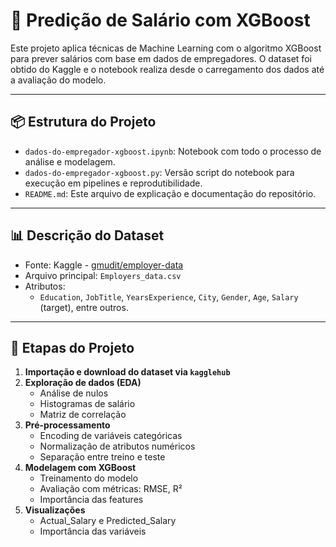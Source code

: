 # 🧠 Predição de Salário com XGBoost

Este projeto aplica técnicas de Machine Learning com o algoritmo XGBoost para prever salários com base em dados de empregadores. O dataset foi obtido do Kaggle e o notebook realiza desde o carregamento dos dados até a avaliação do modelo.

---

## 📦 Estrutura do Projeto

- `dados-do-empregador-xgboost.ipynb`: Notebook com todo o processo de análise e modelagem.
- `dados-do-empregador-xgboost.py`: Versão script do notebook para execução em pipelines e reprodutibilidade.
- `README.md`: Este arquivo de explicação e documentação do repositório.

---

## 📊 Descrição do Dataset

- Fonte: Kaggle - [gmudit/employer-data](https://www.kaggle.com/datasets/gmudit/employer-data)
- Arquivo principal: `Employers_data.csv`
- Atributos:
  - `Education`, `JobTitle`, `YearsExperience`, `City`, `Gender`, `Age`, `Salary` (target), entre outros.

---

## 🚀 Etapas do Projeto

1. **Importação e download do dataset via `kagglehub`**
2. **Exploração de dados (EDA)**
   - Análise de nulos
   - Histogramas de salário
   - Matriz de correlação
3. **Pré-processamento**
   - Encoding de variáveis categóricas
   - Normalização de atributos numéricos
   - Separação entre treino e teste
4. **Modelagem com XGBoost**
   - Treinamento do modelo
   - Avaliação com métricas: RMSE, R²
   - Importância das features
5. **Visualizações**
   - Actual_Salary e Predicted_Salary
   - Importância das variáveis
